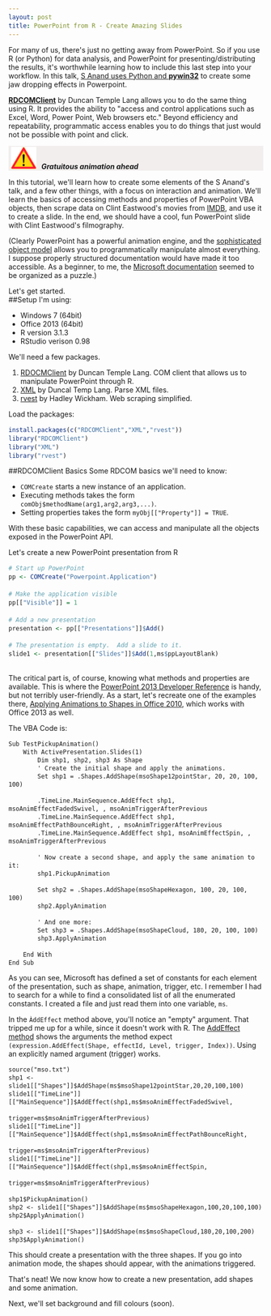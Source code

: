 ```yaml
---
layout: post
title: PowerPoint from R - Create Amazing Slides
---
```


For many of us, there's just no getting away from PowerPoint.  So if you use R (or Python) for data analysis, and PowerPoint for presenting/distributing the results, it's worthwhile learning how to include this last step into your workflow.  In this talk, [S Anand uses Python and **pywin32**][1] to create some jaw dropping effects in Powerpoint.    

[**RDCOMClient**][2] by Duncan Temple Lang allows you to do the same thing using R. It provides the ability to "access and control applications such as Excel, Word, Power Point, Web browsers etc."  Beyond efficiency and repeatability, programmatic access enables you to do things that just would not be possible with point and click.  

<!-- <div class="warning" style="height:50px;border:1px solid #d9d9d9; background-color:#f2eeee; text-align:left; vertical-align:middle; "> -->
<div class="warning" style="background-color:#f2eeee;"><p>
<img class="centre_image" src="/images/caution_finland_road_sign_189.svg" alt="Caution" style="width:50px; margin:2px 0 0 5px; align:left;" ><b style="margin: 0 0 0 10px"><i>Gratuitous animation ahead</i></b></p>
</div>

In this tutorial, we'll learn how to create some elements of the S Anand's talk, and a few other things, with a focus on interaction and animation.  We'll learn the basics of accessing methods and properties of PowerPoint VBA objects, then scrape data on Clint Eastwood's movies from [IMDB][4], and use it to create a slide.  In the end, we should have a cool, fun PowerPoint slide with Clint Eastwood's filmography.  

(Clearly PowerPoint has a powerful animation engine, and the [sophisticated object model][6] allows you to programmatically manipulate almost everything.  I suppose properly structured documentation would have made it too accessible.  As a beginner, to me, the [Microsoft documentation][5] seemed to be organized as a puzzle.)

Let's get started.  
##Setup
I'm using:

* Windows 7 (64bit)  
* Office 2013 (64bit)  
* R version 3.1.3  
* RStudio verison 0.98

We'll need a few packages.

1. [RDOCMClient][2] by Duncan Temple Lang. COM client that allows us to manipulate PowerPoint through R.  
2. [XML][3] by Duncal Temp Lang. Parse XML files.  
3. [rvest][4] by Hadley Wickham. Web scraping simplified.

Load the packages:

```r  
install.packages(c("RDCOMClient","XML","rvest"))  
library("RDCOMClient")   
library("XML")   
library("rvest")   
```

##RDCOMClient Basics
Some RDCOM basics we'll need to know:  
* `COMCreate` starts a new instance of an application.  
* Executing methods takes the form `comObj$methodName(arg1,arg2,arg3,...)`.  
* Setting properties takes the form `myObj[["Property"]] = TRUE`.  

With these basic capabilities, we can access and manipulate all the objects exposed in the PowerPoint API.

Let's create a new PowerPoint presentation from R  

```r
# Start up PowerPoint 
pp <- COMCreate("Powerpoint.Application")

# Make the application visible
pp[["Visible"]] = 1

# Add a new presentation
presentation <- pp[["Presentations"]]$Add()

# The presentation is empty.  Add a slide to it.
slide1 <- presentation[["Slides"]]$Add(1,ms$ppLayoutBlank)
     
```

The critical part is, of course, knowing what methods and properties are available.  This is where the [PowerPoint 2013 Developer Reference][5] is handy, but not terribly user-friendly.  As a start, let's recreate one of the examples there, [Applying Animations to Shapes in Office 2010][6], which works with Office 2013 as well.

The VBA Code is:

```vb.net
Sub TestPickupAnimation()
    With ActivePresentation.Slides(1)
        Dim shp1, shp2, shp3 As Shape
        ' Create the initial shape and apply the animations.
        Set shp1 = .Shapes.AddShape(msoShape12pointStar, 20, 20, 100, 100)
       
        .TimeLine.MainSequence.AddEffect shp1, msoAnimEffectFadedSwivel, , msoAnimTriggerAfterPrevious
        .TimeLine.MainSequence.AddEffect shp1, msoAnimEffectPathBounceRight, , msoAnimTriggerAfterPrevious
        .TimeLine.MainSequence.AddEffect shp1, msoAnimEffectSpin, , msoAnimTriggerAfterPrevious
       
        ' Now create a second shape, and apply the same animation to it:
        shp1.PickupAnimation
       
        Set shp2 = .Shapes.AddShape(msoShapeHexagon, 100, 20, 100, 100)
        shp2.ApplyAnimation
       
        ' And one more:
        Set shp3 = .Shapes.AddShape(msoShapeCloud, 180, 20, 100, 100)
        shp3.ApplyAnimation
       
    End With
End Sub

```

As you can see, Microsoft has defined a set of constants for each element of the presentation, such as shape, animation, trigger, etc.  I remember I had to search for a while to find a consolidated list of all the enumerated constants.  I created a file and just read them into one variable, `ms`.

In the ```ÀddEffect``` method above, you'll notice an "empty" argument.  That tripped me up for a while, since it doesn't work with R.
The [AddEffect method][7] shows the arguments the method expect ```(expression.AddEffect(Shape, effectId, Level, trigger, Index))```.  Using an explicitly named argument (trigger) works.

```
source("mso.txt")
shp1 <- slide1[["Shapes"]]$AddShape(ms$msoShape12pointStar,20,20,100,100)
slide1[["TimeLine"]][["MainSequence"]]$AddEffect(shp1,ms$msoAnimEffectFadedSwivel,
                                                        trigger=ms$msoAnimTriggerAfterPrevious)
slide1[["TimeLine"]][["MainSequence"]]$AddEffect(shp1,ms$msoAnimEffectPathBounceRight,
                                                        trigger=ms$msoAnimTriggerAfterPrevious)
slide1[["TimeLine"]][["MainSequence"]]$AddEffect(shp1,ms$msoAnimEffectSpin,
                                                        trigger=ms$msoAnimTriggerAfterPrevious)

shp1$PickupAnimation()
shp2 <- slide1[["Shapes"]]$AddShape(ms$msoShapeHexagon,100,20,100,100)
shp2$ApplyAnimation()

shp3 <- slide1[["Shapes"]]$AddShape(ms$msoShapeCloud,180,20,100,200)
shp3$ApplyAnimation()

```

This should create a presentation with the three shapes.  If you go into animation mode, the shapes should appear, with the animations triggered.

That's neat! We now know how to create a new presentation, add shapes and some animation.  

Next, we'll set background and fill colours (soon).




[1]:https://www.youtube.com/watch?v=aKCXj1DyEhM "S Anand"
[2]:http://www.omegahat.org/RDCOMClient/ "RCDOMClient"
[3]:http://www.omegahat.org/RSXML/ "XML Package for R"
[4]:http://www.imdb.org/ "IMDB"
[5]:https://msdn.microsoft.com/en-us/library/office/ee861525.aspx "PowerPoint 2013 Developer Reference"
[6]:https://msdn.microsoft.com/en-us/library/office/ff743835.aspx "PowePoint Object Model Reference"
[6]:https://msdn.microsoft.com/en-us/library/office/gg190747(v=office.14).aspx
[7]:https://msdn.microsoft.com/en-us/library/office/aa211626(v=office.11).aspx